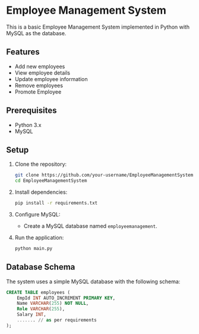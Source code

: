 # Employee Management System

This is a basic Employee Management System implemented in Python with MySQL as the database.

## Features

- Add new employees
- View employee details
- Update employee information
- Remove employees
- Promote Employee

## Prerequisites

- Python 3.x
- MySQL

## Setup

1. Clone the repository:

    ```bash
    git clone https://github.com/your-username/EmployeeManagementSystem.git
    cd EmployeeManagementSystem
    ```

2. Install dependencies:

    ```bash
    pip install -r requirements.txt
    ```

3. Configure MySQL:

    - Create a MySQL database named `employeemanagement`.
    
4. Run the application:

    ```bash
    python main.py
    ```

## Database Schema

The system uses a simple MySQL database with the following schema:

```sql
CREATE TABLE employees (
    EmpId INT AUTO_INCREMENT PRIMARY KEY,
    Name VARCHAR(255) NOT NULL,
    Role VARCHAR(255),
    Salary INT,
    ....... // as per requirements
);
